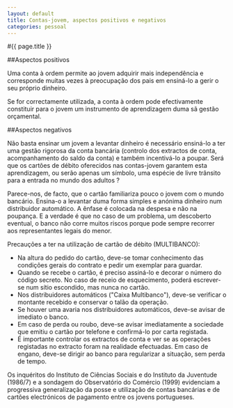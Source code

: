 ```yaml
---
layout: default
title: Contas-jovem, aspectos positivos e negativos
categories: pessoal
---
```


#{{ page.title }}

##Aspectos positivos

Uma conta à ordem permite ao jovem adquirir mais independência e corresponde muitas vezes à preocupação dos pais em ensiná-lo a gerir o seu próprio dinheiro.

Se for correctamente utilizada, a conta à ordem pode efectivamente constituir para o jovem um instrumento de aprendizagem duma sã gestão orçamental.

##Aspectos negativos

Não basta ensinar um jovem a levantar dinheiro é necessário ensiná-lo a ter uma gestão rigorosa da conta bancária (controlo dos extractos de conta, acompanhamento do saldo da conta) e também incentivá-lo a poupar. Será que os cartões de débito oferecidos nas contas-jovem garantem esta aprendizagem, ou serão apenas um símbolo, uma espécie de livre trânsito para a entrada no mundo dos adultos ?

Parece-nos, de facto, que o cartão familiariza pouco o jovem com o mundo bancário. Ensina-o a levantar duma forma simples e anónima dinheiro num distribuidor automático. A ênfase é colocada na despesa e não na poupança. E a verdade é que no caso de um problema, um descoberto eventual, o banco não corre muitos riscos porque pode sempre recorrer aos representantes legais do menor.

Precauções a ter na utilização de cartão de débito (MULTIBANCO):

* Na altura  do pedido do cartão, deve-se tomar conhecimento das condições gerais do  contrato e pedir um exemplar para guardar.
* Quando se recebe o cartão, é preciso assiná-lo e decorar o número do código secreto. No caso de receio de esquecimento, poderá escrever-se num sítio escondido, mas nunca no cartão.
* Nos  distribuidores automáticos ("Caixa Multibanco"), deve-se verificar o  montante recebido e conservar o talão da operação.
* Se houver  uma avaria nos distribuidores automáticos, deve-se avisar de imediato o banco.
* Em caso de perda ou roubo, deve-se avisar imediatamente a sociedade que emitiu o cartão por telefone e confirmá-lo por carta registada.
* É importante controlar os extractos de conta e ver se as operações registadas no extracto foram na realidade efectuadas. Em caso de engano, deve-se dirigir ao banco para regularizar a situação, sem perda de tempo.

Os inquéritos do Instituto de Ciências Sociais e do Instituto da Juventude (1986/7) e a sondagem do Observatório do Comércio (1999) evidenciam a progressiva generalização da posse e utilização de contas bancárias e de cartões electrónicos de pagamento entre os jovens portugueses.
